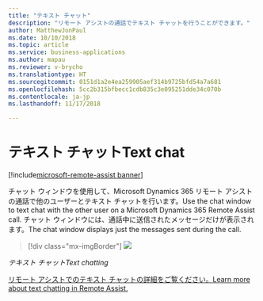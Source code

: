 ```yaml
---
title: "テキスト チャット"
description: "リモート アシストの通話でテキスト チャットを行うことができます。"
author: MatthewJonPaul
ms.date: 10/10/2018
ms.topic: article
ms.service: business-applications
ms.author: mapau
ms.reviewer: v-brycho
ms.translationtype: HT
ms.sourcegitcommit: 0151d1a2e4ea259905aef314b9725bfd54a7a681
ms.openlocfilehash: 5cc2b315bfbecc1cdb835c3e095251dde34c070b
ms.contentlocale: ja-jp
ms.lasthandoff: 11/17/2018

---
```


# <a name="text-chat"></a><span data-ttu-id="04992-103">テキスト チャット</span><span class="sxs-lookup"><span data-stu-id="04992-103">Text chat</span></span>

[!include[microsoft-remote-assist banner](../includes/microsoft-remote-assist.md)]

<span data-ttu-id="04992-104">チャット ウィンドウを使用して、Microsoft Dynamics 365 リモート アシストの通話で他のユーザーとテキスト チャットを行います。</span><span class="sxs-lookup"><span data-stu-id="04992-104">Use the chat window to text chat with the other user on a Microsoft Dynamics 365 Remote Assist call.</span></span> <span data-ttu-id="04992-105">チャット ウィンドウには、通話中に送信されたメッセージだけが表示されます。</span><span class="sxs-lookup"><span data-stu-id="04992-105">The chat window displays just the messages sent during the call.</span></span>

> [!div class="mx-imgBorder"]
> ![](media/07834575e1b074a79797cd7ca84c0c2e.jpg)

<span data-ttu-id="04992-106">*テキスト チャット*</span><span class="sxs-lookup"><span data-stu-id="04992-106">*Text chatting*</span></span>


[<span data-ttu-id="04992-107">リモート アシストでのテキスト チャットの詳細をご覧ください。</span><span class="sxs-lookup"><span data-stu-id="04992-107">Learn more about text chatting in Remote Assist.</span></span>](https://docs.microsoft.com/dynamics365/mixed-reality/remote-assist/user-guide)


